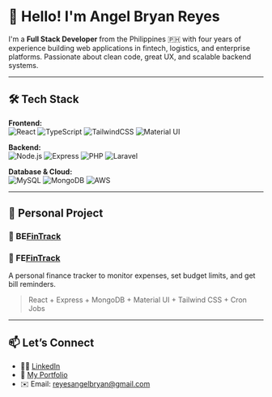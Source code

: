 # 👋 Hello! I'm Angel Bryan Reyes

I'm a **Full Stack Developer** from the Philippines 🇵🇭 with four years of experience building web applications in fintech, logistics, and enterprise platforms. Passionate about clean code, great UX, and scalable backend systems.

---

## 🛠️ Tech Stack

**Frontend:**  
![React](https://img.shields.io/badge/-React-61DAFB?logo=react&logoColor=white&style=flat-square)
![TypeScript](https://img.shields.io/badge/-TypeScript-3178C6?logo=typescript&logoColor=white&style=flat-square)
![TailwindCSS](https://img.shields.io/badge/-TailwindCSS-38B2AC?logo=tailwind-css&logoColor=white&style=flat-square)
![Material UI](https://img.shields.io/badge/-MaterialUI-007FFF?logo=mui&logoColor=white&style=flat-square)

**Backend:**  
![Node.js](https://img.shields.io/badge/-Node.js-339933?logo=node.js&logoColor=white&style=flat-square)
![Express](https://img.shields.io/badge/-Express-000000?logo=express&logoColor=white&style=flat-square)
![PHP](https://img.shields.io/badge/-PHP-777BB4?logo=php&logoColor=white&style=flat-square)
![Laravel](https://img.shields.io/badge/-Laravel-FF2D20?logo=laravel&logoColor=white&style=flat-square)

**Database & Cloud:**  
![MySQL](https://img.shields.io/badge/-MySQL-4479A1?logo=mysql&logoColor=white&style=flat-square)
![MongoDB](https://img.shields.io/badge/-MongoDB-47A248?logo=mongodb&logoColor=white&style=flat-square)
![AWS](https://img.shields.io/badge/-AWS-232F3E?logo=amazon-aws&logoColor=white&style=flat-square)

---

## 📌 Personal Project

### 🚀 BE[FinTrack](github.com/ReyesBryanAngel/expense-tracker-api)
### 🚀 FE[FinTrack](github.com/ReyesBryanAngel/expense-tracker-app)
A personal finance tracker to monitor expenses, set budget limits, and get bill reminders.
> React + Express + MongoDB + Material UI + Tailwind CSS + Cron Jobs
---

## 📫 Let’s Connect

- 🧑‍💼 [LinkedIn]([https://www.linkedin.com/in/angelbryanreyes/](https://www.linkedin.com/in/angel-bryan-reyes-043571244/))
- 📝 [My Portfolio]([https://your-portfolio.com](https://coderbryan-portfolio.netlify.app/))
- ✉️ Email: reyesangelbryan@gmail.com
